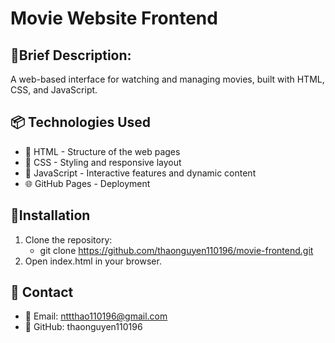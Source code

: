 # Movie Website Frontend

## 🚀Brief Description:

A web-based interface for watching and managing movies, built with HTML, CSS, and JavaScript.

## 📦 Technologies Used

-   🚀 HTML - Structure of the web pages
-   🎨 CSS - Styling and responsive layout
-   🎠 JavaScript - Interactive features and dynamic content
-   🌐 GitHub Pages - Deployment

## 📌Installation

1. Clone the repository:
    - git clone https://github.com/thaonguyen110196/movie-frontend.git
2. Open index.html in your browser.

## 📧 Contact

-   📩 Email: nttthao110196@gmail.com
-   📌 GitHub: thaonguyen110196

